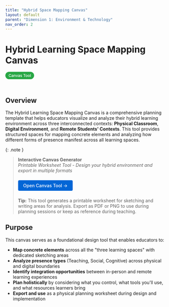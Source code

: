 ```yaml
---
title: "Hybrid Space Mapping Canvas"
layout: default
parent: "Dimension 1: Environment & Technology"
nav_order: 2
---
```


# Hybrid Learning Space Mapping Canvas

<span style="background: #28a745; color: white; padding: 4px 10px; border-radius: 16px; font-size: 12px; font-weight: 500; white-space: nowrap; display: inline-block; margin-bottom: 24px;">Canvas Tool</span>

## Overview
The Hybrid Learning Space Mapping Canvas is a comprehensive planning template that helps educators visualize and analyze their hybrid learning environment across three interconnected contexts: **Physical Classroom**, **Digital Environment**, and **Remote Students' Contexts**. This tool provides structured spaces for mapping concrete elements and analyzing how different forms of presence manifest across all learning spaces.

{: .note }
> **Interactive Canvas Generator**  
> *Printable Worksheet Tool - Design your hybrid environment and export in multiple formats*
>
> <a href="{{ '/assets/tools/hybrid-learning-space-mapping-canvas.html' | relative_url }}" style="display: inline-block; background: #0366d6; color: white; padding: 8px 16px; text-decoration: none; border-radius: 4px; font-weight: 500; margin: 8px 0; font-size: 14px;">
> Open Canvas Tool →
> </a>
>
> **Tip:** This tool generates a printable worksheet for sketching and writing areas for analysis. Export as PDF or PNG to use during planning sessions or keep as reference during teaching.

## Purpose
This canvas serves as a foundational design tool that enables educators to:

- **Map concrete elements** across all the "three learning spaces" with dedicated sketching areas
- **Analyze presence types** (Teaching, Social, Cognitive) across physical and digital boundaries  
- **Identify integration opportunities** between in-person and remote learning experiences
- **Plan holistically** by considering what you control, what tools you'll use, and what resources learners bring
- **Export and use** as a physical planning worksheet during design and implementation


